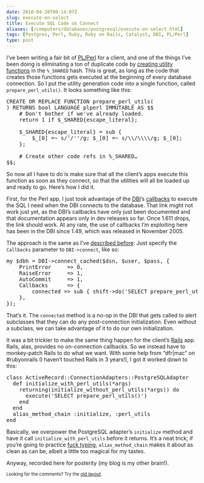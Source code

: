 ```yaml
--- 
date: 2010-04-28T00:14:07Z
slug: execute-on-select
title: Execute SQL Code on Connect
aliases: [/computers/databases/postgresql/execute-on-select.html]
tags: [Postgres, Perl, Ruby, Ruby on Rails, Catalyst, DBI, PL/Perl]
type: post
---
```


<p>I&#8217;ve been writing a fair bit of <a href="http://www.postgresql.org/docs/current/static/plperl.html">PL/Perl</a> for a client, and one of the things I&#8217;ve been doing is eliminating a ton of duplicate code by <a href="http://www.depesz.com/index.php/2008/08/01/writing-sprintf-and-overcoming-limitations-in-plperl/">creating utility functions</a> in the <code>%_SHARED</code> hash. This is great, as long as the code that creates those functions gets executed at the beginning of every database connection. So I put the utility generation code into a single function, called <code>prepare_perl_utils()</code>. It looks something like this:</p>

<pre>CREATE OR REPLACE FUNCTION prepare_perl_utils(
) RETURNS bool LANGUAGE plperl IMMUTABLE AS $$
    # Don&#x0027;t bother if we&#x0027;ve already loaded.
    return 1 if $_SHARED{escape_literal};

    $_SHARED{escape_literal} = sub {
        $_[0] =~ s/&#x0027;/&#x0027;&#x0027;/g; $_[0] =~ s/\\/\\\\/g; $_[0];
    };

    # Create other code refs in %_SHARED…
$$;
</pre>

<p>So now all I have to do is make sure that all the client&#8217;s apps execute this function as soon as they connect, so that the utilities will all be loaded up and ready to go. Here&#8217;s how I did it.</p>

<p>First, for the Perl app, I just took advantage of the <a href="http://dbi.perl.org/">DBI</a>&#8217;s <a href="http://search.cpan.org/dist/DBI/DBI.pm#Callbacks_(hash_ref)">callbacks</a> to execute the SQL I need when the DBI connects to the database. That link might not work just yet, as the DBI&#8217;s callbacks have only just been documented and that documentation appears only in dev releases so far. Once 1.611 drops, the link should work. At any rate, the use of callbacks I&#8217;m exploiting here has been in the DBI since 1.49, which was released in November 2005.</p>

<p>The approach is the same as I&#8217;ve <a href="/computers/programming/perl/dbi-connect-cached-hack.html">described before</a>: Just specify the <code>Callbacks</code> parameter to <code>DBI-&gt;connect</code>, like so:</p>

<pre>my $dbh = DBI-&gt;connect_cached($dsn, $user, $pass, {
    PrintError     =&gt; 0,
    RaiseError     =&gt; 1,
    AutoCommit     =&gt; 1,
    Callbacks      =&gt; {
        connected =&gt; sub { shift-&gt;do(&#x0027;SELECT prepare_perl_utils()&#x0027; },
    },
});
</pre>

<p>That&#8217;s it. The <code>connected</code> method is a no-op in the DBI that gets called to alert subclasses that they can do any post-connection initialization. Even without a subclass, we can take advantage of it to do our own initialization.</p>

<p>It was a bit trickier to make the same thing happen for the client&#8217;s <a href="http://rubyonrails.org/">Rails</a> app. Rails, alas, provides no on-connection callbacks. So we instead have to monkey-patch Rails to do what we want. With some help from &#8220;dfr|mac&#8221; on #rubyonrails (I haven&#8217;t touched Rails in 3 years!), I got it worked down to this:</p>

<pre>class ActiveRecord::ConnectionAdapters::PostgreSQLAdapter
  def initialize_with_perl_utils(*args)
    returning(initialize_without_perl_utils(*args)) do
      execute(&#x0027;SELECT prepare_perl_utils()&#x0027;)
    end
  end
  alias_method_chain :initialize, :perl_utils
end
</pre>

<p>Basically, we overpower the PostgreSQL adapter&#8217;s <code>initialize</code> method and have it call <code>initialize_with_perl_utils</code> before it returns. It&#8217;s a neat trick; if you&#8217;re going to practice <a href="/computers/programming/methodology/fuck-typing.html">fuck typing</a>, <code>alias_method_chain</code> makes it about as clean as can be, albeit a little too magical for my tastes.</p>

<p>Anyway, recorded here for posterity (my blog is my other brain!).</p>

<p class="past"><small>Looking for the comments? Try the <a rel="nofollow" href="//past.justatheory.com/computers/databases/postgresql/execute-on-select.html">old layout</a>.</small></p>


